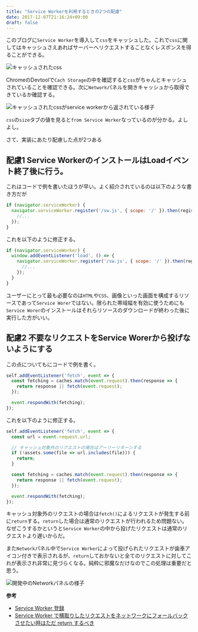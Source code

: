 ```yaml
---
title: "Service Workerを利用するときの2つの配慮"
date: 2017-12-07T21:16:24+09:00
draft: false
---
```


このブログに`Service Worker`を導入して`css`をキャッシュした。これで`css`に関してはキャッシュさえあればサーバーへリクエストすることなくレスポンスを得ることができる。

![キャッシュされたcss](/img/posts/2017/two-tips-sw/img2.jpg)

ChromeのDevtoolで`Cach Storage`の中を確認すると`css`がちゃんとキャッシュされていることを確認できる。次に`Network`パネルを開きキャッシュから取得できているか確認する。

![キャッシュされたcssがservice workerから返されている様子](/img/posts/2017/two-tips-sw/img1.jpg)

`css`の`size`タブの値を見ると`from Service Worker`なっているのが分かる。よしよし。

さて、実装にあたり配慮した点が2つある

## 配慮1 Service WorkerのインストールはLoadイベント終了後に行う。

これはコードで例を書いたほうが早い。よく紹介されているのは以下のような書き方だが

```javascript
if (navigator.serviceWorker) {
  navigator.serviceWorker.register('/sw.js', { scope: '/' }).then(registration => {
    //...
  });
}
```

これを以下のように修正する。

```javascript
if (navigator.serviceWorker) {
  window.addEventListener('load', () => {
    navigator.serviceWorker.register('/sw.js', { scope: '/' }).then(registration => {
      //...
    });
  }
}
```

ユーザーにとって最も必要なのは`HTML`や`CSS`、画像といった画面を構成するリソースであって`Service Worer`ではない。限られた帯域幅を有効に使うためにも`Service Worer`のインストールはそれらリソースのダウンロードが終わった後に実行した方がいい。

## 配慮2 不要なリクエストをService Worerから投げないようにする

この点についてもにコードで例を書く。

```javascript
self.addEventListener('fetch', event => {
  const fetching = caches.match(event.request).then(response => {
    return response || fetch(event.request);
  });

  event.respondWith(fetching);
});
```

これを以下のように修正する。

```javascript
self.addEventListener('fetch', event => {
  const url = event.request.url;

  // キャッシュ対象外のリクエストの場合はアーリーリターンする
  if (!assets.some(file => url.includes(file))) {
    return;
  }

  const fetching = caches.match(event.request).then(response => {
    return response || fetch(event.request);
  });

  event.respondWith(fetching);
});
```
キャッシュ対象外のリクエストの場合は`fetch()`によるリクエストが発生する前に`return`する。`return`した場合は通常のリクエストが行われるため問題ない。なぜこうするかというと`Service Worker`の中から投げたリクエストは通常のリクエストより遅いからだ。

また`Network`パネル中で`Service Worker`によって投げられたリクエストが歯車アイコン付きで表示されるが、`return`しておかないと全てのリクエストに対してこれが表示され非常に見づらくなる。純粋に邪魔なだけなのでこの処理は重要だと思う。

![開発中のNetworkパネルの様子](/img/posts/2017/two-tips-sw/img3.jpg)

**参考**

+ [Service Worker 登録](https://developers.google.com/web/fundamentals/primers/service-workers/registration?hl=ja)
+ [Service Worker で横取りしたリクエストをネットワークにフォールバックさせたい時はただ return するべき](https://qiita.com/nhiroki/items/6d3f79930bb5c7164d6e)
